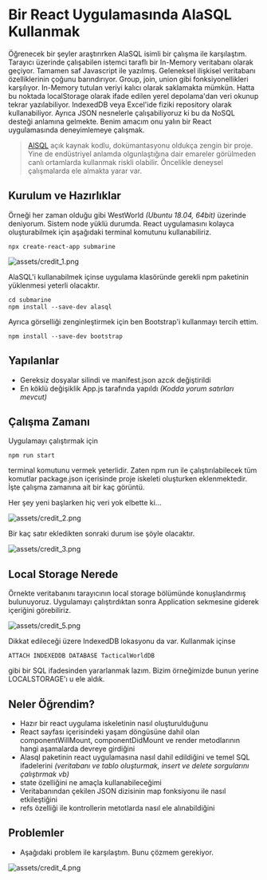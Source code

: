# Bir React Uygulamasında AlaSQL Kullanmak

Öğrenecek bir şeyler araştırırken AlaSQL isimli bir çalışma ile karşılaştım. Tarayıcı üzerinde çalışabilen istemci taraflı bir In-Memory veritabanı olarak geçiyor. Tamamen saf Javascript ile yazılmış. Geleneksel ilişkisel veritabanı özelliklerinin çoğunu barındırıyor. Group, join, union gibi fonksiyonellikleri karşılıyor. In-Memory tutulan veriyi kalıcı olarak saklamakta mümkün. Hatta bu noktada localStorage olarak ifade edilen yerel depolama'dan veri okunup tekrar yazılabiliyor. IndexedDB veya Excel'ide fiziki repository olarak kullanabiliyor. Ayrıca JSON nesnelerle çalışabiliyoruz ki bu da NoSQL desteği anlamına gelmekte. Benim amacım onu yalın bir React uygulamasında deneyimlemeye çalışmak.

>[AlSQL](https://github.com/agershun/alasql) açık kaynak kodlu, dokümantasyonu oldukça zengin bir proje. Yine de endüstriyel anlamda olgunlaştığına dair emareler görülmeden canlı ortamlarda kullanmak riskli olabilir. Öncelikle deneysel çalışmalarda ele almakta yarar var.

## Kurulum ve Hazırlıklar

Örneği her zaman olduğu gibi WestWorld _(Ubuntu 18.04, 64bit)_ üzerinde deniyorum. Sistem node yüklü durumda. React uygulamasını kolayca oluşturabilmek için aşağıdaki terminal komutunu kullanabiliriz.

```
npx create-react-app submarine
```

![assets/credit_1.png](assets/credit_1.png)

AlaSQL'i kullanabilmek içinse uygulama klasöründe gerekli npm paketinin yüklenmesi yeterli olacaktır.

```
cd submarine
npm install --save-dev alasql
```

Ayrıca görselliği zenginleştirmek için ben Bootstrap'i kullanmayı tercih ettim.

```
npm install --save-dev bootstrap
```

## Yapılanlar

- Gereksiz dosyalar silindi ve manifest.json azcık değiştirildi
- En köklü değişiklik App.js tarafında yapıldı _(Kodda yorum satırları mevcut)_

## Çalışma Zamanı

Uygulamayı çalıştırmak için 

```
npm run start
```

terminal komutunu vermek yeterlidir. Zaten npm run ile çalıştırılabilecek tüm komutlar package.json içerisinde proje iskeleti oluşturken eklenmektedir. İşte çalışma zamanına ait bir kaç görüntü.

Her şey yeni başlarken hiç veri yok elbette ki...

![assets/credit_2.png](assets/credit_2.png)

Bir kaç satır ekledikten sonraki durum ise şöyle olacaktır.

![assets/credit_3.png](assets/credit_3.png)

## Local Storage Nerede

Örnekte veritabanını tarayıcının local storage bölümünde konuşlandırmış bulunuyoruz. Uygulamayı çalıştırdıktan sonra Application sekmesine giderek içeriğini görebiliriz.

![assets/credit_5.png](assets/credit_5.png)

Dikkat edileceği üzere IndexedDB lokasyonu da var. Kullanmak içinse

```
ATTACH INDEXEDDB DATABASE TacticalWorldDB
```

gibi bir SQL ifadesinden yararlanmak lazım. Bizim örneğimizde bunun yerine LOCALSTORAGE'ı u ele aldık.

## Neler Öğrendim?

- Hazır bir react uygulama iskeletinin nasıl oluşturulduğunu
- React sayfası içerisindeki yaşam döngüsüne dahil olan componentWillMount, componentDidMount ve render metodlarının hangi aşamalarda devreye girdiğini
- Alasql paketinin react uygulamasına nasıl dahil edildiğini ve temel SQL ifadelerini _(veritabanı ve tablo oluşturmak, insert ve delete sorgularını çalıştırmak vb)_
- state özelliğini ne amaçla kullanabileceğimi
- Veritabanından çekilen JSON dizisinin map fonksiyonu ile nasıl etkileştiğini
- refs özelliği ile kontrollerin metotlarda nasıl ele alınabildiğini

## Problemler

- Aşağıdaki problem ile karşılaştım. Bunu çözmem gerekiyor.

![assets/credit_4.png](assets/credit_4.png)